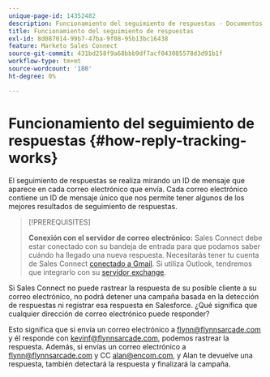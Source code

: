 ```yaml
---
unique-page-id: 14352482
description: Funcionamiento del seguimiento de respuestas - Documentos de Marketo - Documentación del producto
title: Funcionamiento del seguimiento de respuestas
exl-id: 8d087014-99b7-47ba-9f08-95b13bc16438
feature: Marketo Sales Connect
source-git-commit: 431bd258f9a68bbb9df7acf043085578d3d91b1f
workflow-type: tm+mt
source-wordcount: '180'
ht-degree: 0%

---
```


# Funcionamiento del seguimiento de respuestas {#how-reply-tracking-works}

El seguimiento de respuestas se realiza mirando un ID de mensaje que aparece en cada correo electrónico que envía. Cada correo electrónico contiene un ID de mensaje único que nos permite tener algunos de los mejores resultados de seguimiento de respuestas.

>[!PREREQUISITES]
>
>**Conexión con el servidor de correo electrónico:** Sales Connect debe estar conectado con su bandeja de entrada para que podamos saber cuándo ha llegado una nueva respuesta. Necesitarás tener tu cuenta de Sales Connect [conectado a Gmail](/help/marketo/product-docs/marketo-sales-connect/email-plugins/gmail/email-connection-for-gmail-users.md). Si utiliza Outlook, tendremos que integrarlo con su [servidor exchange](https://toutapp.com/next#settings/exchange_settings).

Si Sales Connect no puede rastrear la respuesta de su posible cliente a su correo electrónico, no podrá detener una campaña basada en la detección de respuestas ni registrar esa respuesta en Salesforce.  ¿Qué significa que cualquier dirección de correo electrónico puede responder?

Esto significa que si envía un correo electrónico a flynn@flynnsarcade.com y él responde con kevinf@flynnsarcade.com, podemos rastrear la respuesta. Además, si envías un correo electrónico a flynn@flynnsarcade.com y CC alan@encom.com, y Alan te devuelve una respuesta, también detectará la respuesta y finalizará la campaña.
